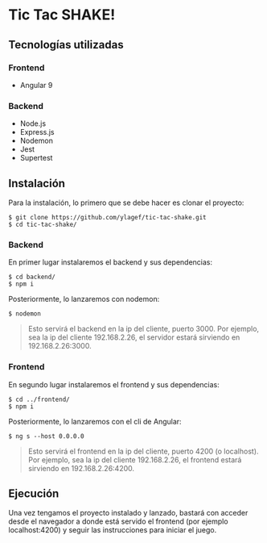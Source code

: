 # Tic Tac SHAKE!

## Tecnologías utilizadas

### Frontend

- Angular 9

### Backend

- Node.js
- Express.js
- Nodemon
- Jest
- Supertest

## Instalación

Para la instalación, lo primero que se debe hacer es clonar el proyecto:

    $ git clone https://github.com/ylagef/tic-tac-shake.git
    $ cd tic-tac-shake/

### Backend

En primer lugar instalaremos el backend y sus dependencias:

    $ cd backend/
    $ npm i

Posteriormente, lo lanzaremos con nodemon:

    $ nodemon

> Esto servirá el backend en la ip del cliente, puerto 3000. Por ejemplo, sea la ip del cliente 192.168.2.26, el servidor estará sirviendo en 192.168.2.26:3000.

### Frontend

En segundo lugar instalaremos el frontend y sus dependencias:

    $ cd ../frontend/
    $ npm i

Posteriormente, lo lanzaremos con el cli de Angular:

    $ ng s --host 0.0.0.0

> Esto servirá el frontend en la ip del cliente, puerto 4200 (o localhost). Por ejemplo, sea la ip del cliente 192.168.2.26, el frontend estará sirviendo en 192.168.2.26:4200.

## Ejecución

Una vez tengamos el proyecto instalado y lanzado, bastará con acceder desde el navegador a donde está servido el frontend (por ejemplo localhost:4200) y seguir las instrucciones para iniciar el juego.
